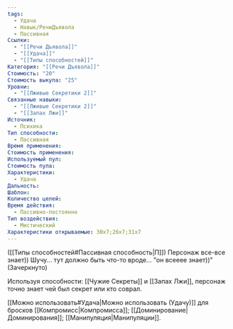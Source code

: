 ```yaml
---
tags:
  - Удача
  - Навык/РечиДъявола
  - Пассивная
Ссылки:
  - "[[Речи Дъявола]]"
  - "[[Удача]]"
  - "[[Типы способностей]]"
Категория: "[[Речи Дъявола]]"
Стоимость: "20"
Стоимость выкупа: "25"
Уровни:
  - "[[Лживые Секретики 2]]"
Связанные навыки:
  - "[[Лживые Секретики 2]]"
  - "[[Запах Лжи]]"
Источник:
  - Психика
Тип способности:
  - Пассивная
Время применения: 
Стоимость применения: 
Используемый пул: 
Стоимость пула: 
Характеристики:
  - Удача
Дальность: 
Шаблон: 
Количество целей: 
Время действия:
  - Пассивно-постоянно
Тип воздействия:
  - Мистический
Характеристики открываемые: 30x7;26x7;31x7
---
```

([[Типы способностей#Пассивная способность|П]]) Персонаж все-все знает)) Шучу... тут должно быть что-то вроде... "он всееее знает))" (Зачеркнуто)

Используя способности: [[Чужие Секреты]] и [[Запах Лжи]], персонаж точно знает чей был секрет или кто соврал. 

[[Можно использовать#Удача|Можно использовать (Удачу)]] для бросков [[Компромисс|Компромисса]]; [[Доминирование|Доминирования]]; [[Манипуляция|Манипуляции]]. 